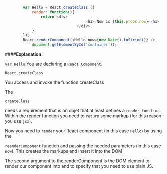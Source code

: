 ```javascript
		var Hello = React.createClass ({
			render: function(){
				return <div>
									<h1> Now is {this.props.now}</h1>
								</div>;
			}
		});
		React.renderComponent(<Hello now={new Date().toString()} />,
			document.getElementById('container'));

```

####**Explanation:**

```var Hello```
You are declaring a ```React Component```.

```
React.createClass
```

You access and invoke the function createClass

The 
```
createClass
``` 

needs a requirement that is an objet that at least defines a ```render function```.
Within the render function you need to ```return``` some markup (for this reason you use ```jsx```).

Now you need to ```render``` your React component (in this case ```Hello```) by using the 

```reanderComponent```
function and passing the needed parameters (in this case ```now```).
This creates the markups and insert it into the DOM

The second argument to the renderComponent is the DOM element to render our component into and to specify that you need to use plain JS.